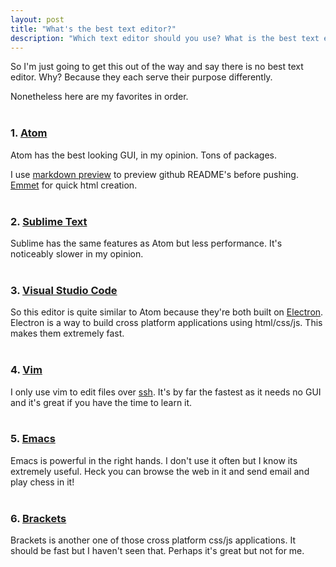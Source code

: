 ```yaml
---
layout: post
title: "What's the best text editor?"
description: "Which text editor should you use? What is the best text editor? Atom, Brackets, Vim, Emacs."
---
```


So I'm just going to get this out of the way and say there is no best text editor. Why? Because they
each serve their purpose differently.

Nonetheless here are my favorites in order.
<br>
<br>

### 1. [Atom](https://atom.io/)
Atom has the best looking GUI, in my opinion. Tons of packages.

I use [markdown preview](https://github.com/atom/markdown-preview) to preview github README's before pushing. [Emmet](https://github.com/atom/markdown-preview) for quick html creation.
<br>
<br>

### 2. [Sublime Text](https://www.sublimetext.com/)
Sublime has the same features as Atom but less performance. It's noticeably slower in my opinion.
<br>
<br>

### 3. [Visual Studio Code](https://code.visualstudio.com/)
So this editor is quite similar to Atom because they're both built on [Electron](http://electron.atom.io/). Electron is
a way to build cross platform applications using html/css/js. This makes them extremely fast.
<br>
<br>

### 4. [Vim](http://www.vim.org/)
I only use vim to edit files over [ssh](https://en.wikipedia.org/wiki/Secure_Shell). It's by far the fastest as it needs no GUI and it's great if you have the time to learn it.
<br>
<br>

### 5. [Emacs](https://www.gnu.org/software/emacs/)
Emacs is powerful in the right hands. I don't use it often but I know its extremely useful. Heck you can browse the web in it and send email and play chess in it!
<br>
<br>

### 6. [Brackets](http://brackets.io/)
Brackets is another one of those cross platform css/js applications. It should be fast but I haven't seen that. Perhaps it's great but not for me.
